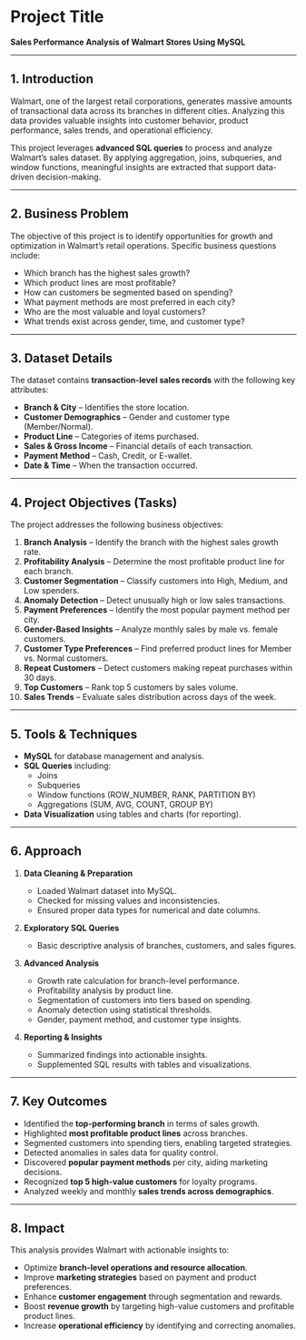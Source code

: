 # Project Title  
**Sales Performance Analysis of Walmart Stores Using MySQL**

---

## 1. Introduction  
Walmart, one of the largest retail corporations, generates massive amounts of transactional data across its branches in different cities. Analyzing this data provides valuable insights into customer behavior, product performance, sales trends, and operational efficiency.  

This project leverages **advanced SQL queries** to process and analyze Walmart’s sales dataset. By applying aggregation, joins, subqueries, and window functions, meaningful insights are extracted that support data-driven decision-making.  

---

## 2. Business Problem  
The objective of this project is to identify opportunities for growth and optimization in Walmart’s retail operations. Specific business questions include:  
- Which branch has the highest sales growth?  
- Which product lines are most profitable?  
- How can customers be segmented based on spending?  
- What payment methods are most preferred in each city?  
- Who are the most valuable and loyal customers?  
- What trends exist across gender, time, and customer type?  

---

## 3. Dataset Details  
The dataset contains **transaction-level sales records** with the following key attributes:  
- **Branch & City** – Identifies the store location.  
- **Customer Demographics** – Gender and customer type (Member/Normal).  
- **Product Line** – Categories of items purchased.  
- **Sales & Gross Income** – Financial details of each transaction.  
- **Payment Method** – Cash, Credit, or E-wallet.  
- **Date & Time** – When the transaction occurred.  

---

## 4. Project Objectives (Tasks)
The project addresses the following business objectives:  

1. **Branch Analysis** – Identify the branch with the highest sales growth rate.  
2. **Profitability Analysis** – Determine the most profitable product line for each branch.  
3. **Customer Segmentation** – Classify customers into High, Medium, and Low spenders.  
4. **Anomaly Detection** – Detect unusually high or low sales transactions.  
5. **Payment Preferences** – Identify the most popular payment method per city.  
6. **Gender-Based Insights** – Analyze monthly sales by male vs. female customers.  
7. **Customer Type Preferences** – Find preferred product lines for Member vs. Normal customers.  
8. **Repeat Customers** – Detect customers making repeat purchases within 30 days.  
9. **Top Customers** – Rank top 5 customers by sales volume.  
10. **Sales Trends** – Evaluate sales distribution across days of the week.  

---

## 5. Tools & Techniques  
- **MySQL** for database management and analysis.  
- **SQL Queries** including:  
  - Joins  
  - Subqueries  
  - Window functions (ROW_NUMBER, RANK, PARTITION BY)  
  - Aggregations (SUM, AVG, COUNT, GROUP BY)  
- **Data Visualization** using tables and charts (for reporting).  

---

## 6. Approach  
1. **Data Cleaning & Preparation**  
   - Loaded Walmart dataset into MySQL.  
   - Checked for missing values and inconsistencies.  
   - Ensured proper data types for numerical and date columns.  

2. **Exploratory SQL Queries**  
   - Basic descriptive analysis of branches, customers, and sales figures.  

3. **Advanced Analysis**  
   - Growth rate calculation for branch-level performance.  
   - Profitability analysis by product line.  
   - Segmentation of customers into tiers based on spending.  
   - Anomaly detection using statistical thresholds.  
   - Gender, payment method, and customer type insights.  

4. **Reporting & Insights**  
   - Summarized findings into actionable insights.  
   - Supplemented SQL results with tables and visualizations.  

---

## 7. Key Outcomes  
- Identified the **top-performing branch** in terms of sales growth.  
- Highlighted **most profitable product lines** across branches.  
- Segmented customers into spending tiers, enabling targeted strategies.  
- Detected anomalies in sales data for quality control.  
- Discovered **popular payment methods** per city, aiding marketing decisions.  
- Recognized **top 5 high-value customers** for loyalty programs.  
- Analyzed weekly and monthly **sales trends across demographics**.  

---

## 8. Impact  
This analysis provides Walmart with actionable insights to:  
- Optimize **branch-level operations and resource allocation**.  
- Improve **marketing strategies** based on payment and product preferences.  
- Enhance **customer engagement** through segmentation and rewards.  
- Boost **revenue growth** by targeting high-value customers and profitable product lines.  
- Increase **operational efficiency** by identifying and correcting anomalies.  
